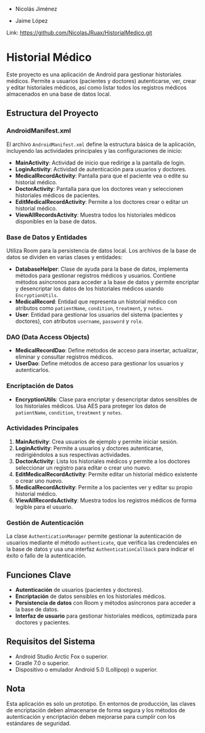 - Nicolás Jiménez
  
- Jaime López

Link: https://github.com/NicolasJRuax/HistorialMedico.git

# Historial Médico

Este proyecto es una aplicación de Android para gestionar historiales médicos. Permite a usuarios (pacientes y doctores) autenticarse, ver, crear y editar historiales médicos, así como listar todos los registros médicos almacenados en una base de datos local.

## Estructura del Proyecto

### AndroidManifest.xml
El archivo `AndroidManifest.xml` define la estructura básica de la aplicación, incluyendo las actividades principales y las configuraciones de inicio:

- **MainActivity**: Actividad de inicio que redirige a la pantalla de login.
- **LoginActivity**: Actividad de autenticación para usuarios y doctores.
- **MedicalRecordActivity**: Pantalla para que el paciente vea o edite su historial médico.
- **DoctorActivity**: Pantalla para que los doctores vean y seleccionen historiales médicos de pacientes.
- **EditMedicalRecordActivity**: Permite a los doctores crear o editar un historial médico.
- **ViewAllRecordsActivity**: Muestra todos los historiales médicos disponibles en la base de datos.

### Base de Datos y Entidades

Utiliza Room para la persistencia de datos local. Los archivos de la base de datos se dividen en varias clases y entidades:

- **DatabaseHelper**: Clase de ayuda para la base de datos, implementa métodos para gestionar registros médicos y usuarios. Contiene métodos asíncronos para acceder a la base de datos y permite encriptar y desencriptar los datos de los historiales médicos usando `EncryptionUtils`.
- **MedicalRecord**: Entidad que representa un historial médico con atributos como `patientName`, `condition`, `treatment`, y `notes`.
- **User**: Entidad para gestionar los usuarios del sistema (pacientes y doctores), con atributos `username`, `password` y `role`.
  
### DAO (Data Access Objects)

- **MedicalRecordDao**: Define métodos de acceso para insertar, actualizar, eliminar y consultar registros médicos.
- **UserDao**: Define métodos de acceso para gestionar los usuarios y autenticarlos.

### Encriptación de Datos

- **EncryptionUtils**: Clase para encriptar y desencriptar datos sensibles de los historiales médicos. Usa AES para proteger los datos de `patientName`, `condition`, `treatment` y `notes`.

### Actividades Principales

1. **MainActivity**: Crea usuarios de ejemplo y permite iniciar sesión.
2. **LoginActivity**: Permite a usuarios y doctores autenticarse, redirigiéndolos a sus respectivas actividades.
3. **DoctorActivity**: Lista los historiales médicos y permite a los doctores seleccionar un registro para editar o crear uno nuevo.
4. **EditMedicalRecordActivity**: Permite editar un historial médico existente o crear uno nuevo.
5. **MedicalRecordActivity**: Permite a los pacientes ver y editar su propio historial médico.
6. **ViewAllRecordsActivity**: Muestra todos los registros médicos de forma legible para el usuario.

### Gestión de Autenticación

La clase `AuthenticationManager` permite gestionar la autenticación de usuarios mediante el método `authenticate`, que verifica las credenciales en la base de datos y usa una interfaz `AuthenticationCallback` para indicar el éxito o fallo de la autenticación.

## Funciones Clave

- **Autenticación** de usuarios (pacientes y doctores).
- **Encriptación** de datos sensibles en los historiales médicos.
- **Persistencia de datos** con Room y métodos asíncronos para acceder a la base de datos.
- **Interfaz de usuario** para gestionar historiales médicos, optimizada para doctores y pacientes.

## Requisitos del Sistema

- Android Studio Arctic Fox o superior.
- Gradle 7.0 o superior.
- Dispositivo o emulador Android 5.0 (Lollipop) o superior.

## Nota

Esta aplicación es solo un prototipo. En entornos de producción, las claves de encriptación deben almacenarse de forma segura y los métodos de autenticación y encriptación deben mejorarse para cumplir con los estándares de seguridad.
